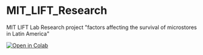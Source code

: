 # MIT_LIFT_Research
MIT LIFT Lab Research project "factors affecting the survival of microstores in Latin America"

[![Open in Colab](https://colab.research.google.com/assets/colab-badge.svg)](https://colab.research.google.com/github/TiagoHarari/MIT_LIFT_Research/blob/main/Final_G14_MIT.ipynb)

